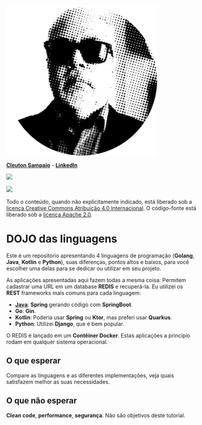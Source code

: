 ![](./me.png)

[**Cleuton Sampaio**](https://github.com/cleuton) - [**LinkedIn**](https://www.linkedin.com/in/cleutonsampaio/) 

[![](./banner_livros2.png)](https://www.lcm.com.br/site/#livros/busca?term=cleuton)

![](./88x31.png)

Todo o conteúdo, quando não explicitamente indicado, está liberado sob a [licença Creative Commons Atribuição 4.0 Internacional](http://creativecommons.org/licenses/by/4.0/). O código-fonte está liberado sob a [licença Apache 2.0](https://www.apache.org/licenses/LICENSE-2.0).

# DOJO das linguagens

Este é um repositório apresentando 4 linguagens de programação (**Golang**, **Java**, **Kotlin** e **Python**), suas diferenças, pontos altos e baixos, para você escolher uma delas para se dedicar ou utilizar em seu projeto. 

As aplicações apresentadas aqui fazem todas a mesma coisa: Permitem cadastrar uma URL em um database **REDIS** e recuperá-la. Eu utilizei os **REST** frameworks mais comuns para cada linguagem: 

- [**Java**](./java): **Spring** gerando código com **SpringBoot**.
- **Go**: **Gin**.
- **Kotlin**: Poderia usar **Spring** ou **Ktor**, mas preferi usar **Quarkus**.
- **Python**: Utilizei **Django**, que é bem popular. 

O REDIS é lançado em um **Contêiner Docker**. Estas aplicações a princípio rodam em qualquer sistema operacional. 

## O que esperar

Compare as linguagens e as diferentes implementações, veja quais satisfazem melhor as suas necessidades. 

## O que não esperar

**Clean code**, **performance**, **segurança**. Não são objetivos deste tutorial. 

